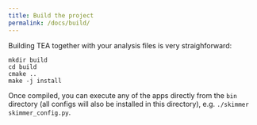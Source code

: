 ```yaml
---
title: Build the project
permalink: /docs/build/
---
```


Building TEA together with your analysis files is very straighforward:

```
mkdir build
cd build
cmake ..
make -j install
```

Once compiled, you can execute any of the apps directly from the `bin` directory (all configs will also be installed in this directory), e.g. `./skimmer skimmer_config.py`.